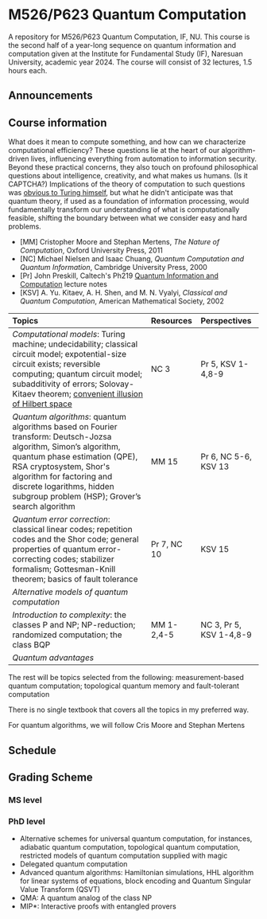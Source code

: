 # M526/P623 Quantum Computation
A repository for M526/P623 Quantum Computation, IF, NU. This course is the second half of a year-long sequence on quantum information and computation given at the Institute for Fundamental Study (IF), Naresuan University, academic year 2024. The course will consist of 32 lectures, 1.5 hours each. 

## Announcements

## Course information

What does it mean to compute something, and how can we characterize computational efficiency? These questions lie at the heart of our algorithm-driven lives, influencing everything from automation to information security. Beyond these practical concerns, they also touch on profound philosophical questions about intelligence, creativity, and what makes us humans. (Is it CAPTCHA?) Implications of the theory of computation to such questions was [obvious to Turing himself](https://en.wikipedia.org/wiki/Computing_Machinery_and_Intelligence), but what he didn't anticipate was that quantum theory, if used as a foundation of information processing, would fundamentally transform our understanding of what is computationally feasible, shifting the boundary between what we consider easy and hard problems.

<!--For roughly the first half of the course, we'll put on our computer-scientist hats and examine computational thinking and kinds of algorithms we could run on a large-scale, error-free quantum computer. Then we’ll explore the fundamental idea required to build such a machine–quantum error correction–and, if time permits, discuss other computationally equivalent models of quantum computation and the ongoing quest to find concrete advantages of quantum computers over their classical counterparts. -->

- [MM] Cristopher Moore and Stephan Mertens, *The Nature of Computation*, Oxford University Press, 2011
- [NC] Michael Nielsen and Isaac Chuang, *Quantum Computation and Quantum Information*, Cambridge University Press, 2000
- [Pr] John Preskill, Caltech's Ph219 [Quantum Information and Computation](http://theory.caltech.edu/~preskill/ph229/) lecture notes
- [KSV] A. Yu. Kitaev, A. H. Shen, and M. N. Vyalyi, *Classical and Quantum Computation*, American Mathematical Society, 2002 

|Topics|Resources|Perspectives|
|:-----|:--------|:-----------|
|*Computational models*: Turing machine; undecidability; classical circuit model; expotential-size circuit exists; reversible computing; quantum circuit model; subadditivity of errors; Solovay-Kitaev theorem; [convenient illusion of Hilbert space](https://arxiv.org/abs/1102.1360)|NC 3|Pr 5, KSV 1-4,8-9|
|*Quantum algorithms*: quantum algorithms based on Fourier transform: Deutsch-Jozsa algorithm, Simon’s algorithm, quantum phase estimation (QPE), RSA cryptosystem, Shor's algorithm for factoring and discrete logarithms, hidden subgroup problem (HSP); Grover’s search algorithm|MM 15|Pr 6, NC 5-6, KSV 13|
|*Quantum error correction*: classical linear codes; repetition codes and the Shor code; general properties of quantum error-correcting codes; stabilizer formalism; Gottesman-Knill theorem; basics of fault tolerance|Pr 7, NC 10|KSV 15
| *Alternative models of quantum computation*|
|*Introduction to complexity*: the classes P and NP; NP-reduction; randomized computation; the class BQP| MM 1-2,4-5|NC 3, Pr 5, KSV 1-4,8-9|
| *Quantum advantages* |

The rest will be topics selected from the following: measurement-based quantum computation; topological quantum memory and fault-tolerant computation 

There is no single textbook that covers all the topics in my preferred way. 

For quantum algorithms, we will follow Cris Moore and Stephan Mertens

## Schedule

## Grading Scheme

### MS level

### PhD level

- Alternative schemes for universal quantum computation, for instances, adiabatic quantum computation, topological quantum computation, restricted models of quantum computation supplied with magic
- Delegated quantum computation
- Advanced quantum algorithms: Hamiltonian simulations, HHL algorithm for linear systems of equations, block encoding and Quantum Singular Value Transform (QSVT)
- QMA: A quantum analog of the class NP
- MIP*: Interactive proofs with entangled provers
